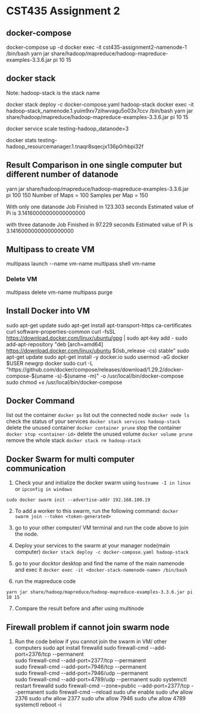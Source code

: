 # CST435 Assignment 2

## docker-compose

docker-compose up -d
docker exec -it cst435-assignment2-namenode-1 /bin/bash
yarn jar share/hadoop/mapreduce/hadoop-mapreduce-examples-3.3.6.jar pi 10 15

## docker stack
Note:
hadoop-stack is the stack name

docker stack deploy -c docker-compose.yaml hadoop-stack
docker exec -it hadoop-stack_namenode.1.yuim9xv7zihwvagu5o03x7ccv /bin/bash
yarn jar share/hadoop/mapreduce/hadoop-mapreduce-examples-3.3.6.jar pi 10 15

docker service scale testing-hadoop_datanode=3

docker stats testing-hadoop_resourcemanager.1.tnaqr8sqecjx136p0rhbpi32f

## Result Comparison in one single computer but different number of datanode

yarn jar share/hadoop/mapreduce/hadoop-mapreduce-examples-3.3.6.jar pi 100 150
Number of Maps  = 100
Samples per Map = 150

With only one datanode
Job Finished in 123.303 seconds
Estimated value of Pi is 3.14160000000000000000

with three datanode
Job Finished in 97.229 seconds
Estimated value of Pi is 3.14160000000000000000

## Multipass to create VM

multipass launch --name vm-name
multipass shell vm-name

### Delete VM

multipass delete vm-name
multipass purge

## Install Docker into VM

sudo apt-get update
sudo apt-get install apt-transport-https ca-certificates curl software-properties-common
curl -fsSL https://download.docker.com/linux/ubuntu/gpg | sudo apt-key add -
sudo add-apt-repository "deb [arch=amd64] https://download.docker.com/linux/ubuntu $(lsb_release -cs) stable"
sudo apt-get update
sudo apt-get install -y docker.io
sudo usermod -aG docker $USER
newgrp docker
sudo curl -L "https://github.com/docker/compose/releases/download/1.29.2/docker-compose-$(uname -s)-$(uname -m)" -o /usr/local/bin/docker-compose
sudo chmod +x /usr/local/bin/docker-compose


## Docker Command

list out the container
`docker ps`
list out the connected node
`docker node ls`
check the status of your services
`docker stack services hadoop-stack`
delete the unused container
`docker container prune`
stop the container
`docker stop <container-id>`
delete the unused volume
`docker volume prune`
remove the whole stack
`docker stack rm hadoop-stack`

## Docker Swarm for multi computer communication

1) Check your <manager-node-ip> and initialize the docker swarm
using `hostname -I in linux`
or `ipconfig in windows`

`sudo docker swarm init --advertise-addr 192.168.100.19`

2) To add a worker to this swarm, run the following command:
    `docker swarm join --token <token-generated>`

3) go to your other computer/ VM terminal and run the code above to join the node.

4) Deploy your services to the swarm at your manager node(main computer)
`docker stack deploy -c docker-compose.yaml hadoop-stack`

5) go to your docktor desktop and find the name of the main namenode and exec it
`docker exec -it <docker-stack-namenode-name> /bin/bash`

6) run the mapreduce code

`yarn jar share/hadoop/mapreduce/hadoop-mapreduce-examples-3.3.6.jar pi 10 15`

7) Compare the result before and after using multinode

## Firewall problem if cannot join swarm node

1) Run the code below if you cannot join the swarm in VM/ other computers
sudo apt install firewalld
sudo firewall-cmd --add-port=2376/tcp --permanent  
sudo firewall-cmd --add-port=2377/tcp --permanent  
sudo firewall-cmd --add-port=7946/tcp --permanent  
sudo firewall-cmd --add-port=7946/udp --permanent  
sudo firewall-cmd --add-port=4789/udp --permanent
sudo systemctl restart firewalld
sudo firewall-cmd --zone=public --add-port=2377/tcp --permanent
sudo firewall-cmd --reload
sudo ufw enable
sudo ufw allow 2376
sudo ufw allow 2377
sudo ufw allow 7946
sudo ufw allow 4789
systemctl reboot -i
